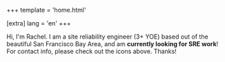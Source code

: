 +++
template = 'home.html'

[extra]
lang = 'en'
+++

Hi, I'm Rachel.  I am a site reliability engineer (3+ YOE) based out of the beautiful
San Francisco Bay Area, and am **currently looking for SRE work**!  For contact info, please
check out the icons above.  Thanks!
